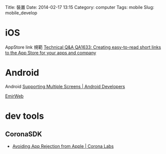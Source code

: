 Title: 裝置
Date: 2014-02-17 13:15
Category: computer
Tags: mobile
Slug: mobile_develop


# iOS

AppStore link 規範 [Technical Q&A QA1633: Creating easy-to-read short links to the App Store for your apps and company](https://developer.apple.com/library/ios/qa/qa1633/_index.html)

# Android

Android
[Supporting Multiple Screens | Android Developers](http://developer.android.com/guide/practices/screens_support.html)


[EmirWeb](http://www.emirweb.com/ScreenDeviceStatistics.php)

# dev tools

## CoronaSDK

* [Avoiding App Rejection from Apple | Corona Labs](http://coronalabs.com/blog/2014/06/19/avoiding-app-rejection-from-apple/)



